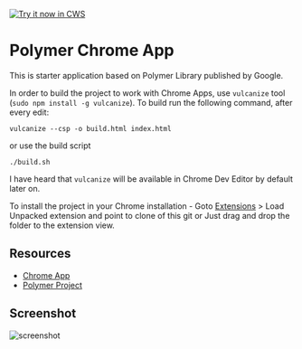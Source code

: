 <a target="_blank" href="https://chrome.google.com/webstore/detail/figjlmomjacpejcemmmfkhnpmndikhcn">![Try it now in CWS](https://raw.github.com/GoogleChrome/chrome-app-samples/master/tryitnowbutton.png "Click here to install this sample from the Chrome Web Store")</a>


# Polymer Chrome App

This is starter application based on Polymer Library published by Google. 

In order to build the project to work with Chrome Apps, use `vulcanize` tool (`sudo npm install -g vulcanize`). To build run the following command, after every edit:

`vulcanize --csp -o build.html index.html`

or use the build script

`./build.sh`

I have heard that `vulcanize` will be available in Chrome Dev Editor by default later on.

To install the project in your Chrome installation - Goto [Extensions](chrome://extensions/) > Load Unpacked extension and point to clone of this git or Just drag and drop the folder to the extension view.

## Resources

* [Chrome App](http://developer.chrome.com/apps)
* [Polymer Project](http://www.polymer-project.org/)
     
## Screenshot
![screenshot](https://raw.githubusercontent.com/vikasprogrammer/polymerchromeapp/master/assets/screenshot_1280_800.png)

